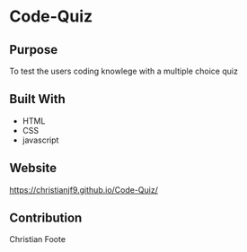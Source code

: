 # Code-Quiz

## Purpose
To test the users coding knowlege with a multiple choice quiz

## Built With
* HTML
* CSS
* javascript

## Website
https://christianjf9.github.io/Code-Quiz/




## Contribution
Christian Foote
